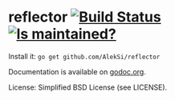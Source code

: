 reflector [![Build Status](https://secure.travis-ci.org/AlekSi/reflector)](https://travis-ci.org/AlekSi/reflector) [![Is maintained?](http://stillmaintained.com/AlekSi/reflector.png)](http://stillmaintained.com/AlekSi/reflector)
=========

Install it: `go get github.com/AlekSi/reflector`

Documentation is available on [godoc.org](http://godoc.org/github.com/AlekSi/reflector).

License: Simplified BSD License (see LICENSE).
